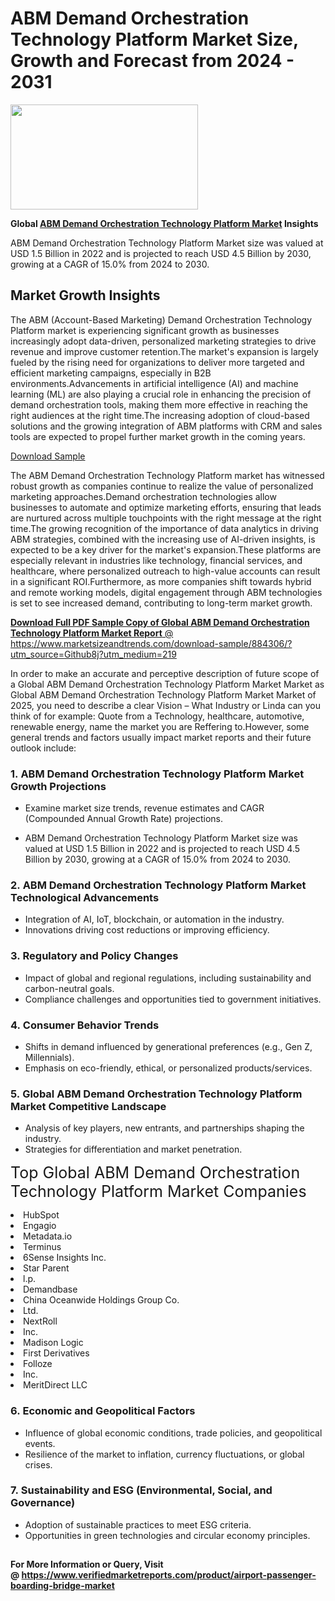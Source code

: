 <H1>ABM Demand Orchestration Technology Platform Market Size, Growth and Forecast from 2024 - 2031</H1><img class="aligncenter size-medium wp-image-584254" src="https://thirdeyenews.in/wp-content/uploads/2024/09/Global-Market-Research-300x168.jpeg" alt="" width="300" height="168" /><p><strong>Global&nbsp;<a href="https://www.marketsizeandtrends.com/download-sample/884306/?utm_source=Github8j?utm_medium=219">ABM Demand Orchestration Technology Platform Market</a> Insights</strong></p><p>ABM Demand Orchestration Technology Platform Market size was valued at USD 1.5 Billion in 2022 and is projected to reach USD 4.5 Billion by 2030, growing at a CAGR of 15.0% from 2024 to 2030.</p><p><h2>Market Growth Insights</h2> <p>The ABM (Account-Based Marketing) Demand Orchestration Technology Platform market is experiencing significant growth as businesses increasingly adopt data-driven, personalized marketing strategies to drive revenue and improve customer retention.The market's expansion is largely fueled by the rising need for organizations to deliver more targeted and efficient marketing campaigns, especially in B2B environments.Advancements in artificial intelligence (AI) and machine learning (ML) are also playing a crucial role in enhancing the precision of demand orchestration tools, making them more effective in reaching the right audiences at the right time.The increasing adoption of cloud-based solutions and the growing integration of ABM platforms with CRM and sales tools are expected to propel further market growth in the coming years.</p> <p><a href="download_sample_link">Download Sample</a></p> <p>The ABM Demand Orchestration Technology Platform market has witnessed robust growth as companies continue to realize the value of personalized marketing approaches.Demand orchestration technologies allow businesses to automate and optimize marketing efforts, ensuring that leads are nurtured across multiple touchpoints with the right message at the right time.The growing recognition of the importance of data analytics in driving ABM strategies, combined with the increasing use of AI-driven insights, is expected to be a key driver for the market's expansion.These platforms are especially relevant in industries like technology, financial services, and healthcare, where personalized outreach to high-value accounts can result in a significant ROI.Furthermore, as more companies shift towards hybrid and remote working models, digital engagement through ABM technologies is set to see increased demand, contributing to long-term market growth.</p> <p><a href="get_more_link"></p><p><span class=""><strong>Download Full PDF Sample Copy of Global ABM Demand Orchestration Technology Platform Market Report</strong> @ <a href="https://www.marketsizeandtrends.com/download-sample/884306/?utm_source=Github8j?utm_medium=219" target="_blank">https://www.marketsizeandtrends.com/download-sample/884306/?utm_source=Github8j?utm_medium=219</a></span></p><p>In order to make an accurate and perceptive description of future scope of a Global&nbsp;ABM Demand Orchestration Technology Platform Market Market as Global&nbsp;ABM Demand Orchestration Technology Platform Market Market of 2025, you need to describe a clear Vision &ndash; What Industry or Linda can you think of for example: Quote from a Technology, healthcare, automotive, renewable energy, name the market you are Reffering to.However, some general trends and factors usually impact market reports and their future outlook include:</p><h3>1.&nbsp;<strong>ABM Demand Orchestration Technology Platform Market Growth Projections</strong></h3><ul><li>Examine market size trends, revenue estimates and CAGR (Compounded Annual Growth Rate) projections.</li><li><p>ABM Demand Orchestration Technology Platform Market size was valued at USD 1.5 Billion in 2022 and is projected to reach USD 4.5 Billion by 2030, growing at a CAGR of 15.0% from 2024 to 2030.</p></li></ul><h3>2.&nbsp;<strong>ABM Demand Orchestration Technology Platform Market Technological Advancements</strong></h3><ul><li>Integration of AI, IoT, blockchain, or automation in the industry.</li><li>Innovations driving cost reductions or improving efficiency.</li></ul><h3>3.&nbsp;<strong>Regulatory and Policy Changes</strong></h3><ul><li>Impact of global and regional regulations, including sustainability and carbon-neutral goals.</li><li>Compliance challenges and opportunities tied to government initiatives.</li></ul><h3>4.&nbsp;<strong>Consumer Behavior Trends</strong></h3><ul><li>Shifts in demand influenced by generational preferences (e.g., Gen Z, Millennials).</li><li>Emphasis on eco-friendly, ethical, or personalized products/services.</li></ul><h3>5.&nbsp;<strong>Global ABM Demand Orchestration Technology Platform Market Competitive Landscape</strong></h3><ul><li>Analysis of key players, new entrants, and partnerships shaping the industry.</li><li>Strategies for differentiation and market penetration.</li></ul><p data-pm-slice="1 1 []"><span style="color: inherit; font-family: inherit; font-size: 25px;">Top Global ABM Demand Orchestration Technology Platform Market Companies</span></p><div class="" data-test-id=""><p><li>HubSpot</li><li> Engagio</li><li> Metadata.io</li><li> Terminus</li><li> 6Sense Insights Inc.</li><li> Star Parent</li><li> l.p.</li><li> Demandbase</li><li> China Oceanwide Holdings Group Co.</li><li> Ltd.</li><li> NextRoll</li><li> Inc.</li><li> Madison Logic</li><li> First Derivatives</li><li> Folloze</li><li> Inc.</li><li> MeritDirect LLC</li></p></div><h3>6.&nbsp;<strong>Economic and Geopolitical Factors</strong></h3><ul><li>Influence of global economic conditions, trade policies, and geopolitical events.</li><li>Resilience of the market to inflation, currency fluctuations, or global crises.</li></ul><h3>7.&nbsp;<strong>Sustainability and ESG (Environmental, Social, and Governance)</strong></h3><ul><li>Adoption of sustainable practices to meet ESG criteria.</li><li>Opportunities in green technologies and circular economy principles.</li></ul><h2><strong style="font-size: 14px;">For More Information or Query, Visit @&nbsp;</strong><a style="background-color: #ffffff; font-size: 14px;" href="https://www.marketsizeandtrends.com/report/abm-demand-orchestration-technology-platform-market/" target="_blank">https://www.verifiedmarketreports.com/product/airport-passenger-boarding-bridge-market</a></h2>